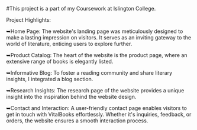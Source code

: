 #This project is a part of my Coursework at Islington College.

Project Highlights:

➥Home Page: The website's landing page was meticulously designed to make a lasting impression on visitors. It serves as an inviting gateway to the world of literature, enticing users to explore further.

➥Product Catalog: The heart of the website is the product page, where an extensive range of books is elegantly listed. 

➥Informative Blog: To foster a reading community and share literary insights, I integrated a blog section. 

➥Research Insights: The research page of the website provides a unique insight into the inspiration behind the website design.

➥Contact and Interaction: A user-friendly contact page enables visitors to get in touch with VitalBooks effortlessly. Whether it's inquiries, feedback, or orders, the website ensures a smooth interaction process.
